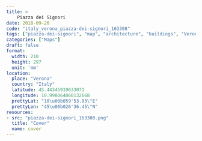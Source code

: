 ```yaml
---
title: > 
    Piazza dei Signori
date: 2018-09-26
code: "italy_verona_piazza-dei-signori_163308"
tags: ["piazza-dei-signori", "map", "architecture", "buildings", "Verona", "Italy"]
categories: ["Maps"]
draft: false
format:
  width: 210
  height: 297
  unit: 'mm'
location:
  place: "Verona"
  country: "Italy"
  latitude: 45.44345919633071
  longitude: 10.998064060132668
  prettyLat: "10\u00b059'53.03\"E"
  prettyLon: "45\u00b026'36.45\"N"
resources:
- src: "piazza-dei-signori_163308.png"
  title: "Cover"
  name: cover
---
```

